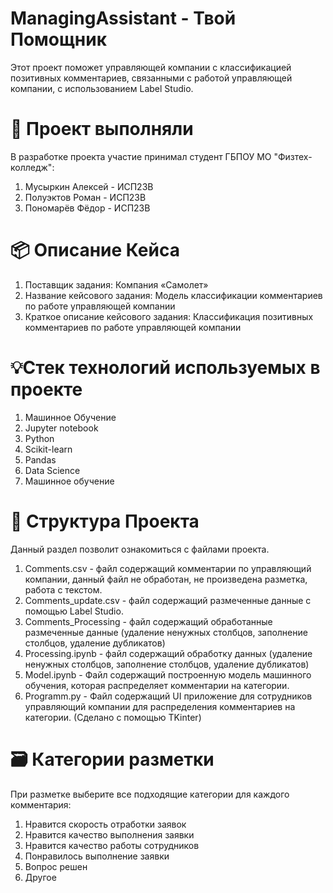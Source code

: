 # ManagingAssistant - Твой Помощник

Этот проект поможет управляющей компании с классификацией позитивных комментариев, связанными с работой управляющей компании, с использованием Label Studio.

# 💼 Проект выполняли
В разработке проекта участие принимал студент ГБПОУ МО "Физтех-колледж": 
1.    Мусыркин Алексей - ИСП23В
2.    Полуэктов Роман - ИСП23В
3.    Пономарёв Фёдор - ИСП23В
      
# 📦 Описание Кейса
1.    Поставщик задания: Компания «Самолет»
2.    Название кейсового задания: Модель классификации комментариев по работе управляющей компании
3.    Краткое описание кейсового задания: Классификация позитивных комментариев по работе управляющей компании
      
# 💡Стек технологий используемых в проекте 
1.    Машинное Обучение          
2.    Jupyter notebook  
3.    Python 
4.    Scikit-learn
5.    Pandas
6.    Data Science
7.    Машинное обучение
      
# 📜 Структура Проекта
Данный раздел позволит ознакомиться с файлами проекта.
1.    Comments.csv - файл содержащий комментарии по управляющий компании, данный файл не обработан, не произведена разметка, работа с текстом.
2.    Comments_update.csv - файл содержащий размеченные данные с помощью Label Studio.
3.    Comments_Processing - файл содержащий обработанные размеченные данные (удаление ненужных столбцов, заполнение столбцов, удаление дубликатов) 
4.    Processing.ipynb - файл содержащий обработку данных (удаление ненужных столбцов, заполнение столбцов, удаление дубликатов)
5.    Model.ipynb - Файл содержащий построенную модель машинного обучения, которая распределяет комментарии на категории.
6.    Programm.py - Файл содержащий UI приложение для сотрудников управляющий компании для распределения комментариев на категории. (Сделано с помощью TKinter) 
      
# 🗃️ Категории разметки
При разметке выберите все подходящие категории для каждого комментария:
1.    Нравится скорость отработки заявок
2.    Нравится качество выполнения заявки
3.    Нравится качество работы сотрудников
4.    Понравилось выполнение заявки
5.    Вопрос решен
6.    Другое

